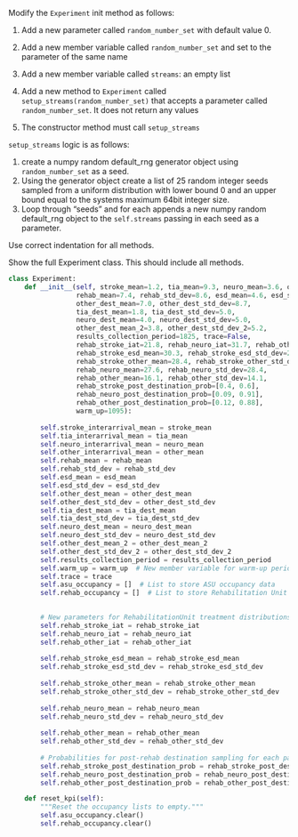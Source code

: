 Modify the `Experiment`  init method as follows:

1. Add a new parameter called `random_number_set` with default value 0.
2. Add a new member variable called `random_number_set` and set to the parameter of the same name
3. Add a new member variable called `streams`: an empty list

1. Add a new method to `Experiment` called `setup_streams(random_number_set)` that accepts a parameter called `random_number_set`. It does not return any values
2. The constructor method must call `setup_streams` 

`setup_streams` logic is as follows:

1. create a numpy random default_rng generator object using `random_number_set` as a seed.
2. Using the generator object create a list of 25 random integer seeds sampled from a uniform distribution with lower bound 0 and an upper bound equal to the systems maximum 64bit integer size.
3. Loop through “seeds” and for each appends a new numpy random default_rng object to the `self.streams` passing in each seed as a parameter.  

Use correct indentation for all methods.

Show the full Experiment class. This should include all methods.

```python
class Experiment:
    def __init__(self, stroke_mean=1.2, tia_mean=9.3, neuro_mean=3.6, other_mean=3.2,
                 rehab_mean=7.4, rehab_std_dev=8.6, esd_mean=4.6, esd_std_dev=4.8,
                 other_dest_mean=7.0, other_dest_std_dev=8.7,
                 tia_dest_mean=1.8, tia_dest_std_dev=5.0,
                 neuro_dest_mean=4.0, neuro_dest_std_dev=5.0,
                 other_dest_mean_2=3.8, other_dest_std_dev_2=5.2,
                 results_collection_period=1825, trace=False,
                 rehab_stroke_iat=21.8, rehab_neuro_iat=31.7, rehab_other_iat=28.6,
                 rehab_stroke_esd_mean=30.3, rehab_stroke_esd_std_dev=23.1,
                 rehab_stroke_other_mean=28.4, rehab_stroke_other_std_dev=27.2,
                 rehab_neuro_mean=27.6, rehab_neuro_std_dev=28.4,
                 rehab_other_mean=16.1, rehab_other_std_dev=14.1,
                 rehab_stroke_post_destination_prob=[0.4, 0.6],
                 rehab_neuro_post_destination_prob=[0.09, 0.91],
                 rehab_other_post_destination_prob=[0.12, 0.88],
                 warm_up=1095):
        
        self.stroke_interarrival_mean = stroke_mean
        self.tia_interarrival_mean = tia_mean
        self.neuro_interarrival_mean = neuro_mean
        self.other_interarrival_mean = other_mean
        self.rehab_mean = rehab_mean
        self.rehab_std_dev = rehab_std_dev
        self.esd_mean = esd_mean
        self.esd_std_dev = esd_std_dev
        self.other_dest_mean = other_dest_mean
        self.other_dest_std_dev = other_dest_std_dev
        self.tia_dest_mean = tia_dest_mean
        self.tia_dest_std_dev = tia_dest_std_dev
        self.neuro_dest_mean = neuro_dest_mean
        self.neuro_dest_std_dev = neuro_dest_std_dev
        self.other_dest_mean_2 = other_dest_mean_2
        self.other_dest_std_dev_2 = other_dest_std_dev_2
        self.results_collection_period = results_collection_period
        self.warm_up = warm_up  # New member variable for warm-up period
        self.trace = trace
        self.asu_occupancy = []  # List to store ASU occupancy data
        self.rehab_occupancy = []  # List to store Rehabilitation Unit occupancy data

        
        # New parameters for RehabilitationUnit treatment distributions and probabilities
        self.rehab_stroke_iat = rehab_stroke_iat
        self.rehab_neuro_iat = rehab_neuro_iat
        self.rehab_other_iat = rehab_other_iat
        
        self.rehab_stroke_esd_mean = rehab_stroke_esd_mean
        self.rehab_stroke_esd_std_dev = rehab_stroke_esd_std_dev
        
        self.rehab_stroke_other_mean = rehab_stroke_other_mean
        self.rehab_stroke_other_std_dev = rehab_stroke_other_std_dev
        
        self.rehab_neuro_mean = rehab_neuro_mean
        self.rehab_neuro_std_dev = rehab_neuro_std_dev
        
        self.rehab_other_mean = rehab_other_mean
        self.rehab_other_std_dev = rehab_other_std_dev
        
        # Probabilities for post-rehab destination sampling for each patient type in RehabilitationUnit
        self.rehab_stroke_post_destination_prob = rehab_stroke_post_destination_prob
        self.rehab_neuro_post_destination_prob = rehab_neuro_post_destination_prob
        self.rehab_other_post_destination_prob = rehab_other_post_destination_prob

    def reset_kpi(self):
        """Reset the occupancy lists to empty."""
        self.asu_occupancy.clear()
        self.rehab_occupancy.clear()
```



